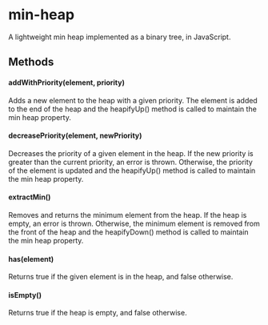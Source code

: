# min-heap
A lightweight min heap implemented as a binary tree, in JavaScript.

## Methods

#### addWithPriority(element, priority)
Adds a new element to the heap with a given priority. The element is added to the end of the heap and the heapifyUp() method is called to maintain the min heap property.

#### decreasePriority(element, newPriority)
Decreases the priority of a given element in the heap. If the new priority is greater than the current priority, an error is thrown. Otherwise, the priority of the element is updated and the heapifyUp() method is called to maintain the min heap property.

#### extractMin()
Removes and returns the minimum element from the heap. If the heap is empty, an error is thrown. Otherwise, the minimum element is removed from the front of the heap and the heapifyDown() method is called to maintain the min heap property.

#### has(element)
Returns true if the given element is in the heap, and false otherwise.

#### isEmpty()
Returns true if the heap is empty, and false otherwise.
